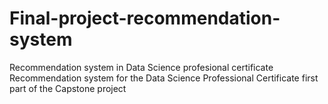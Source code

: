 # Final-project-recommendation-system
Recommendation system in Data Science profesional certificate
Recommendation system for the Data Science Professional Certificate first part of the Capstone project
